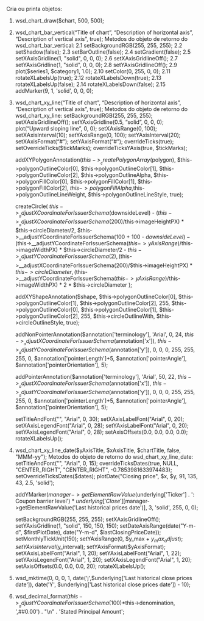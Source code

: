 Cria ou printa objetos:

1. wsd_chart_draw($chart, 500, 500);

2. wsd_chart_bar_vertical(“Title of chart”, “Description of horizontal axis”, “Description of vertical axis”, true);
Metodos do objeto de retorno do wsd_chart_bar_vertical:
    2.1 setBackgroundRGB(255, 255, 255);
    2.2 setShadow(false);
    2.3 setBarOutline(false);
    2.4 setGradient(false);
    2.5 setXAxisGridline(1, "solid", 0, 0, 0);
    2.6 setXAxisGridlineOff();
    2.7 setYAxisGridline(1, "solid", 0, 0, 0);
    2.8 setYAxisGridlineOff();
    2.9 plot($series1, $category1, 1.0);
    2.10 setColor(0, 255, 0, 0);
    2.11 rotateXLabelsUp(true);
    2.12 rotateXLabelsDown(true);
    2.13 rotateXLabelsUp(false);
    2.14 rotateXLabelsDown(false);
    2.15 addMarker(9, 1, 'solid', 0, 0, 0);

3. wsd_chart_xy_line(“Title of chart”, “Description of horizontal axis”, “Description of vertical axis”, true);
Metodos do objeto de retorno do wsd_chart_xy_line:
    setBackgroundRGB(255, 255, 255);
    setXAxisGridlineOff();
    setYAxisGridline(0.5, “solid”, 0, 0, 0);
    plot(“Upward sloping line”, 0, 0);
    setXAxisRange(0, 100);
    setXAxisInterval(10);
    setYAxisRange(0, 100);
    setYAxisInterval(20);
    setXAxisFormat(“#”);
    setYAxisFormat(“#”);
    overrideTicks(true);
    setOverrideTicks($tickMarks);
    overrideTicksYAxis(true, $tickMarks);
    
    addXYPolygonAnnotation($this->__createPolygonArray($polygon), $this->polygonOutlineColor[0], $this->polygonOutlineColor[1], $this->polygonOutlineColor[2], $this->polygonOutlineAlpha, $this->polygonFillColor[0], $this->polygonFillColor[1], $this->polygonFillColor[2], $this->polygonFillAlpha,$this->polygonOutlineLineWeight, $this->polygonOutlineLineStyle, true);
    
    createCircle(
        $this->__adjustXCoordinateForIssuerSchema($downsideLevel) - ($this->__adjustXCoordinateForIssuerSchema(200)/$this->imageHeightPX) * $this->circleDiameter/2,
        $this->__adjustYCoordinateForIssuerSchema(100 + 100 - $downsideLevel) - ($this->__adjustYCoordinateForIssuerSchema($this->yAxisRange)/$this->imageWidthPX) * $this->circleDiameter/2 - $this->__adjustYCoordinateForIssuerSchema(2),
        ($this->__adjustXCoordinateForIssuerSchema(200)/$this->imageHeightPX) * $this->circleDiameter,
        ($this->__adjustYCoordinateForIssuerSchema($this->yAxisRange)/$this->imageWidthPX) * 2 * $this->circleDiameter
        );
    
    addXYShapeAnnotation($shape, $this->polygonOutlineColor[0], $this->polygonOutlineColor[1], $this->polygonOutlineColor[2], 255, $this->polygonOutlineColor[0], $this->polygonOutlineColor[1], $this->polygonOutlineColor[2], 255, $this->circleOutlineWith, $this->circleOutlineStyle, true);
    
    addNonPointerAnnotation($annotation['terminology'], 'Arial', 0, 24,
    $this->__adjustXCoordinateForIssuerSchema($annotation['x']), $this->__adjustYCoordinateForIssuerSchema($annotation['y']), 0, 0, 0, 255, 255, 255, 0, $annotation['pointerLength']+5, $annotation['pointerAngle'], $annotation['pointerOrientation'], 5);

    addPointerAnnotation($annotation['terminology'], 'Arial', 50, 22,
    $this->__adjustXCoordinateForIssuerSchema($annotation['x']), $this->__adjustYCoordinateForIssuerSchema($annotation['y']), 0, 0, 0, 255, 255, 255, 0, $annotation['pointerLength']+5, $annotation['pointerAngle'], $annotation['pointerOrientation'], 5);

    setTitleAndFont("", "Arial", 0, 30);
    setXAxisLabelFont("Arial", 0, 20);
    setXAxisLegendFont("Arial", 0, 28);
    setYAxisLabelFont("Arial", 0, 20);
    setYAxisLegendFont("Arial", 0, 28);
    setAxisOffsets(0.0, 0.0, 0.0, 0.0);
    rotateXLabelsUp();


4. wsd_chart_xy_line_date($yAxisTitle, $xAxisTitle, $chartTitle, false, "MMM-yy");
Metodos do objeto de retorno do wsd_chart_xy_line_date:
    setTitleAndFont("", "Arial", 0, 15);
    overrideTicksDates(true, NULL, "CENTER_RIGHT", "CENTER_RIGHT", -0.7853981633974483);
    setOverrideTicksDates($dates);
    plotDate("Closing price", $x, $y, 91, 135, 43, 2.5, 'solid');
    
    addYMarker($manager->getElementRawValue($underlying['Ticker'] . ': Coupon barrier level') * $underlying['Close'][$manager->getElementRawValue('Last historical prices date')], 3, 'solid', 255, 0, 0);
    
    setBackgroundRGB(255, 255, 255);
    setXAxisGridlineOff();
    setYAxisGridline(1, "solid", 150, 150, 150);
    setDateAxisRange(date("Y-m-d", $firstPlotDate), date("Y-m-d", $lastClosingPriceDate));
    setMonthlyTickUnit(150);
    setYAxisRange(0, $y_max + $y_max_adjust);
    setYAxisInterval($y_interval);
    setYAxisFormat($yAxisFormat);
    setXAxisLabelFont("Arial", 1, 20);
    setYAxisLabelFont("Arial", 1, 22);
    setYAxisLegendFont("Arial", 1, 20);
    setXAxisLegendFont("Arial", 1, 20);
    setAxisOffsets(0.0, 0.0, 0.0, 20);
    rotateXLabelsUp();

5. wsd_mktime(0, 0, 0, 1, date('j',$underlying['Last historical close prices date']), date('Y', $underlying['Last historical close prices date']) - 10);

6. wsd_decimal_format($this->__adjustYCoordinateForIssuerSchema(100)*$this->denomination, ',##0.00') . "\n" . 'Stated Principal Amount';

